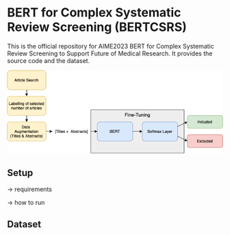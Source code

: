 # BERT for Complex Systematic Review Screening (BERTCSRS)

This is the official repository for AIME2023 BERT for Complex Systematic Review Screening to Support Future of Medical Research. It provides the source code and the dataset. 

<p align="center">
  <img src="figures/steps.png" />
</p>

## Setup

-> requirements

-> how to run

## Dataset